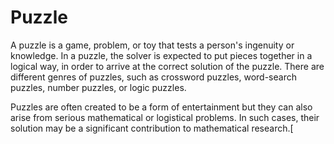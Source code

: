 # Puzzle
A puzzle is a game, problem, or toy that tests a person's ingenuity or knowledge. In a puzzle, the solver is expected to put pieces together in a logical way, in order to arrive at the correct solution of the puzzle. There are different genres of puzzles, such as crossword puzzles, word-search puzzles, number puzzles, or logic puzzles.

Puzzles are often created to be a form of entertainment but they can also arise from serious mathematical or logistical problems. In such cases, their solution may be a significant contribution to mathematical research.[
